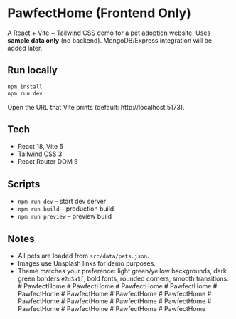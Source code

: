# PawfectHome (Frontend Only)

A React + Vite + Tailwind CSS demo for a pet adoption website. Uses **sample data only** (no backend).
MongoDB/Express integration will be added later.

## Run locally

```bash
npm install
npm run dev
```

Open the URL that Vite prints (default: http://localhost:5173).

## Tech
- React 18, Vite 5
- Tailwind CSS 3
- React Router DOM 6

## Scripts
- `npm run dev` – start dev server
- `npm run build` – production build
- `npm run preview` – preview build

## Notes
- All pets are loaded from `src/data/pets.json`.
- Images use Unsplash links for demo purposes.
- Theme matches your preference: light green/yellow backgrounds, dark green borders `#2d3a1f`, bold fonts, rounded corners, smooth transitions.
#   P a w f e c t H o m e  
 #   P a w f e c t H o m e  
 #   P a w f e c t H o m e  
 #   P a w f e c t H o m e  
 #   P a w f e c t H o m e  
 #   P a w f e c t H o m e  
 #   P a w f e c t H o m e  
 #   P a w f e c t H o m e  
 #   P a w f e c t H o m e  
 #   P a w f e c t H o m e  
 #   P a w f e c t H o m e  
 #   P a w f e c t H o m e  
 #   P a w f e c t H o m e  
 #   P a w f e c t H o m e  
 #   P a w f e c t H o m e  
 #   P a w f e c t H o m e  
 